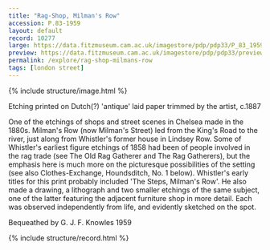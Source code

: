 ```yaml
---
title: "Rag-Shop, Milman's Row"
accession: P.83-1959
layout: default
record: 10277
large: https://data.fitzmuseum.cam.ac.uk/imagestore/pdp/pdp33/P_83_1959.jpg
preview: https://data.fitzmuseum.cam.ac.uk/imagestore/pdp/pdp33/preview_P_83_1959.jpg
permalink: /explore/rag-shop-milmans-row
tags: [london street]
---
```

{% include structure/image.html %}

Etching printed on Dutch(?) 'antique' laid paper trimmed by the artist, c.1887

One of the etchings of shops and street scenes in Chelsea made in the 1880s. Milman's Row (now Milman's Street) led from the King's Road to the river, just along from Whistler's former house in Lindsey Row. Some of Whistler's earliest figure etchings of 1858 had been of people involved in the rag trade (see The Old Rag Gatherer and The Rag Gatherers), but the emphasis here is much more on the picturesque possibilities of the setting (see also Clothes-Exchange, Houndsditch, No. 1 below). Whistler's early titles for this print probably included 'The Steps, Milman's Row'. He also made a drawing, a lithograph and two smaller etchings of the same subject, one of the latter featuring the adjacent furniture shop in more detail. Each was observed independently from life, and evidently sketched on the spot.

Bequeathed by G. J. F. Knowles 1959

{% include structure/record.html %}

